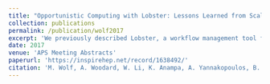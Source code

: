 ```yaml
---
title: "Opportunistic Computing with Lobster: Lessons Learned from Scaling up to 25k Non-Dedicated Cores"
collection: publications
permalink: /publication/wolf2017
excerpt: 'We previously described Lobster, a workflow management tool for exploiting volatile opportunistic computing resources for computation in HEP. We will discuss the various challenges that have been encountered while scaling up the simultaneous CPU core utilization and the software improvements required to overcome these challenges. Categories: Workflows can now be divided into categories based on their required system resources. This allows the batch queueing system to optimize assignment of tasks to nodes with the appropriate capabilities. Within each category, limits can be specified for the number of running jobs to regulate the utilization of communication bandwidth. System resource specifications for a task category can now be modified while a project is running, avoiding the need to restart the project if resource requirements differ from the initial estimates. Lobster now implements time limits on each task category to voluntarily terminate tasks. This allows partially completed work to be recovered. Workflow dependency specification: One workflow often requires data from other workflows as input. Rather than waiting for earlier workflows to be completed before beginning later ones, Lobster now allows dependent tasks to begin as soon as sufficient input data has accumulated. Resource monitoring: Lobster utilizes a new capability in Work Queue to monitor the system resources each task requires in order to identify bottlenecks and optimally assign tasks. The capability of the Lobster opportunistic workflow management system for HEP computation has been significantly increased. We have demonstrated efficient utilization of 25 000 non-dedicated cores and achieved a data input rate of 30 Gb/s and an output rate of 500GB/h. This has required new capabilities in task categorization, workflow dependency specification, and resource monitoring.'
date: 2017
venue: 'APS Meeting Abstracts'
paperurl: 'https://inspirehep.net/record/1638492/'
citation: 'M. Wolf, A. Woodard, W. Li, K. Anampa, A. Yannakopoulos, B. Tovar, P. Donnelly, P. Brenner, K. Lannon, M. Hildreth, D. Thain (2017). &quot;Opportunistic Computing with Lobster: Lessons Learned from Scaling up to 25k Non-Dedicated Cores.&quot; <i>Journal of Physics: Conference Series</i>. 898.5.'
---
```

